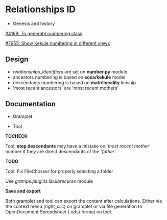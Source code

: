 Relationships ID
===================

* Genesis and history

[#4169: To generate numbering class]( https://gramps-project.org/bugs/view.php?id=4169 )

[#7955: Show Kekule numbering in different views]( https://gramps-project.org/bugs/view.php?id=7955 )

Design
------

* *relationships_identifiers* are set on __number.py__ module
* ancestors numbering is based on **sosa/kekule** model
* descendants numbering is based on **matrilineality** kinship
* 'most recent ancestors' are 'most recent mothers'

Documentation
-------------

* Gramplet

* Tool

**TOCHECK**

Tool: **step descendants** may have a mistake on '*most recent mother*'
number if they are direct descendants of the '*father*'.

**TODO**

Tool: Fix FileChosser for properly selecting a folder

Use *gramps.plugins.lib.librecurse* module

**Save and export**

Both gramplet and tool can export the content after calculations.
Either via the context menu (*right_clic*) on gramplet or via file
generation to OpenDocument Spreadsheet (.ods) format on tool.